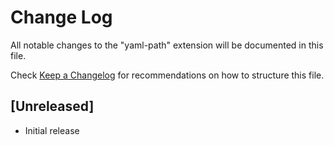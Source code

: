 # Change Log

All notable changes to the "yaml-path" extension will be documented in this file.

Check [Keep a Changelog](http://keepachangelog.com/) for recommendations on how to structure this file.

## [Unreleased]

- Initial release